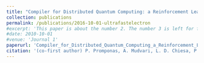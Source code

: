 ```yaml
---
title: "Compiler for Distributed Quantum Computing: a Reinforcement Learning Approach"
collection: publications
permalink: /publications/2016-10-01-ultrafastelectron
#excerpt: 'This paper is about the number 2. The number 3 is left for future work.'
#date: 2010-10-01
#venue: 'Journal 1'
paperurl: 'Compiler_for_Distributed_Quantum_Computing_a_Reinforcement_Learning_Approach.pdf'
citation: '(co-first author) P. Promponas, A. Mudvari, L. D. Chiesa, P. Polakos, L. Samuel, L. Tassiulas, “Compiler for Distributed Quantum Computing: a Reinforcement Learning Approach” arXiv preprint arXiv:2404.17077, 2024, in submission process'
---
```




